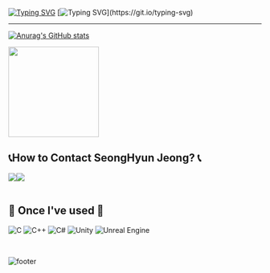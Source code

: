 <div align="left">
  
[![Typing SVG](https://readme-typing-svg.demolab.com?font=Alkatra&weight=500&size=45&duration=3500&pause=10&color=6994CDEE&center=false&vCenter=false&multiline=true&repeat=true&width=1000&height=100&lines=Welcome+to+SeungHyun's+GitHub!👋)](https://git.io/typing-svg)
[![Typing SVG](https://readme-typing-svg.demolab.com?font=Alkatra&weight=300&size=20&duration=3500&pause=10&color=6994CDEE&center=false&vCenter=false&multiline=true&repeat=true&width=1000&height=100&lines=I'm+Game+Client+Developer!)](https://git.io/typing-svg)

-------

[![Anurag's GitHub stats](https://github-readme-stats.vercel.app/api?username=ClientSeungHyun&count_private=true)](https://github.com/anuraghazra/github-readme-stats)

<a href="https://github.com/ClientSeungHyun/"><img align="center" style="height:180px" src="https://github-readme-stats.vercel.app/api/top-langs/?username=SeungHyunJeong&count_private=true&layout=compact&hide_border=true&bg_color=30,91eae4,86A8E7&title_color=fff&text_color=fff&token=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" /></a> 

 
## 📞How to Contact SeongHyun Jeong? 📞
<div style="display:flex; flex-direction:row;">
    <a href="https://www.instagram.com/sean5030/">
        <img src="https://img.shields.io/badge/Instagram-E4405F?style=for-the-badge&logo=Instagram&logoColor=white"> 
    </a>
    <a href="mailto:sean3080211@gmail.com">
        <img src="https://img.shields.io/badge/Gmail-EA4335?style=for-the-badge&logo=Gmail&logoColor=white"> 
    </a>
</div><br>

## 🔨 Once I've used 🔨
![C](https://img.shields.io/badge/c-%2300599C.svg?style=for-the-badge&logo=c&logoColor=white)
![C++](https://img.shields.io/badge/c++-%2300599C.svg?style=for-the-badge&logo=c%2B%2B&logoColor=white)
![C#](https://img.shields.io/badge/c%23-%23239120.svg?style=for-the-badge&logo=csharp&logoColor=white)
![Unity](https://img.shields.io/badge/unity-%23000000.svg?style=for-the-badge&logo=unity&logoColor=white)
![Unreal Engine](https://img.shields.io/badge/unrealengine-%23313131.svg?style=for-the-badge&logo=unrealengine&logoColor=white)

</div><br>

![footer](https://capsule-render.vercel.app/api?section=footer&type=waving&color=7F7FD5)
</div>
